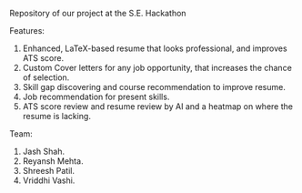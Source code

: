 Repository of our project at the S.E. Hackathon

Features:
 1. Enhanced, LaTeX-based resume that looks professional, and improves ATS score.
 2. Custom Cover letters for any job opportunity, that increases the chance of selection.
 3. Skill gap discovering and course recommendation to improve resume.
 4. Job recommendation for present skills.
 5. ATS score review and resume review by AI and a heatmap on where the resume is lacking.

 Team:
 1. Jash Shah.
 2. Reyansh Mehta.
 3. Shreesh Patil.
 4. Vriddhi Vashi.